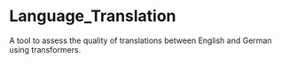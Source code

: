 # Language_Translation

A tool to assess the quality of translations between English and German using transformers.
